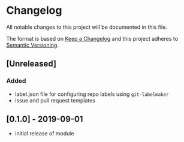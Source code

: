 # Changelog

All notable changes to this project will be documented in this file.

The format is based on [Keep a Changelog](http://keepachangelog.com/en/1.0.0/)
and this project adheres to [Semantic Versioning](http://semver.org/spec/v2.0.0.html).

## [Unreleased]

### Added

- label.json file for configuring repo labels using `git-labelmaker`
- issue and pull request templates

## [0.1.0] - 2019-09-01

- initial release of module
